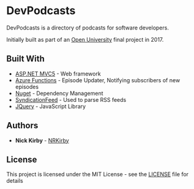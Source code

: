 ﻿# DevPodcasts

DevPodcasts is a directory of podcasts for software developers.

Initially built as part of an [Open University](https://www.open.ac.uk) final project in 2017.

## Built With

* [ASP.NET MVC5](https://github.com/aspnet/AspNetWebStack) - Web framework
* [Azure Functions](https://azure.microsoft.com/en-gb/services/functions/) - Episode Updater, Notifying subscribers of new episodes
* [Nuget](https://www.nuget.org) - Dependency Management
* [SyndicationFeed](https://msdn.microsoft.com/en-us/library/system.servicemodel.syndication.syndicationfeed(v=vs.110).aspx) - Used to parse RSS feeds
* [JQuery](https://github.com/jquery/jquery) - JavaScript Library


## Authors

* **Nick Kirby** - [NRKirby](https://twitter.com/NRKirby)

## License

This project is licensed under the MIT License - see the [LICENSE](LICENSE) file for details